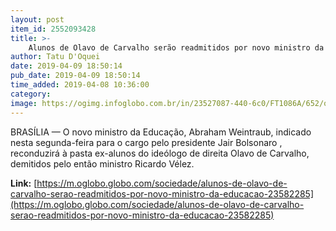 ```yaml
---
layout: post
item_id: 2552093428
title: >-
    Alunos de Olavo de Carvalho serão readmitidos por novo ministro da Educação
author: Tatu D'Oquei
date: 2019-04-09 18:50:14
pub_date: 2019-04-09 18:50:14
time_added: 2019-04-08 10:36:00
category: 
image: https://ogimg.infoglobo.com.br/in/23527087-440-6c0/FT1086A/652/olavo-carvalho.jpg
---
```


BRASÍLIA — O novo ministro da Educação, Abraham Weintraub, indicado nesta segunda-feira para o cargo pelo presidente Jair Bolsonaro , reconduzirá à pasta ex-alunos do ideólogo de direita Olavo de Carvalho, demitidos pelo então ministro Ricardo Vélez.

**Link:** [https://m.oglobo.globo.com/sociedade/alunos-de-olavo-de-carvalho-serao-readmitidos-por-novo-ministro-da-educacao-23582285](https://m.oglobo.globo.com/sociedade/alunos-de-olavo-de-carvalho-serao-readmitidos-por-novo-ministro-da-educacao-23582285)


